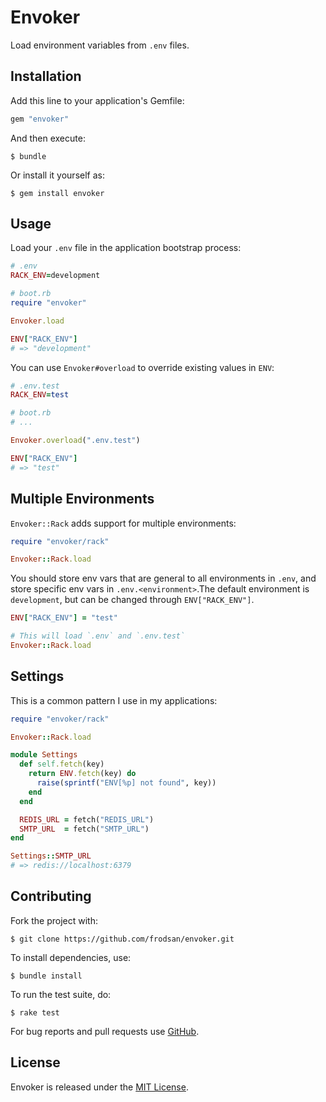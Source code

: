 Envoker
=======

Load environment variables from `.env` files.

Installation
------------

Add this line to your application's Gemfile:

```ruby
gem "envoker"
```

And then execute:

```
$ bundle
```

Or install it yourself as:

```
$ gem install envoker
```

Usage
-----

Load your `.env` file in the application bootstrap
process:

```ruby
# .env
RACK_ENV=development

# boot.rb
require "envoker"

Envoker.load

ENV["RACK_ENV"]
# => "development"
```

You can use `Envoker#overload` to override
existing values in `ENV`:

```ruby
# .env.test
RACK_ENV=test

# boot.rb
# ...

Envoker.overload(".env.test")

ENV["RACK_ENV"]
# => "test"
```

Multiple Environments
---------------------

`Envoker::Rack` adds support for multiple environments:

```ruby
require "envoker/rack"

Envoker::Rack.load
```

You should store env vars that are general to
all environments in `.env`, and store specific
env vars in `.env.<environment>`.The default
environment is `development`, but can be changed
through `ENV["RACK_ENV"]`.

```ruby
ENV["RACK_ENV"] = "test"

# This will load `.env` and `.env.test`
Envoker::Rack.load
```

Settings
--------

This is a common pattern I use in my applications:

```ruby
require "envoker/rack"

Envoker::Rack.load

module Settings
  def self.fetch(key)
    return ENV.fetch(key) do
      raise(sprintf("ENV[%p] not found", key))
    end
  end

  REDIS_URL = fetch("REDIS_URL")
  SMTP_URL  = fetch("SMTP_URL")
end

Settings::SMTP_URL
# => redis://localhost:6379
```

Contributing
------------

Fork the project with:

```
$ git clone https://github.com/frodsan/envoker.git
```

To install dependencies, use:

```
$ bundle install
```

To run the test suite, do:

```
$ rake test
```

For bug reports and pull requests use [GitHub][issues].

License
-------

Envoker is released under the [MIT License][mit].

[mit]: http://www.opensource.org/licenses/MIT
[issues]: https://github.com/frodsan/envoker/issues
